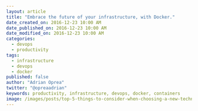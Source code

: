 ```yaml
---
layout: article
title: "Embrace the future of your infrastructure, with Docker."
date_created_on: 2016-12-23 10:00 AM
date_published_on: 2016-12-23 10:00 AM
date_modified_on: 2016-12-23 10:00 AM
categories:
  - devops
  - productivity
tags:
  - infrastructure
  - devops
  - docker
published: false
author: "Adrian Oprea"
twitter: "@opreaadrian"
keywords: productivity, infrastructure, devops, docker, containers
image: /images/posts/top-5-things-to-consider-when-choosing-a-new-technology/post.jpg
---
```


